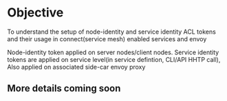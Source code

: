 # Objective
To understand the setup of node-identity and service identity ACL tokens and their usage in connect(service mesh) enabled services and envoy

Node-identity token applied on server nodes/client nodes.
Service identity tokens are applied on service level(in service defintion, CLI/API HHTP call), Also applied on associated side-car envoy proxy 

## More details coming soon